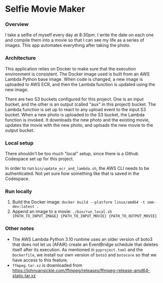 # Selfie Movie Maker

### Overview

I take a selfie of myself every day at 8:30pm. I write the date on each one and compile them into a movie so that I can see my life as a series of images. This app automates everything after taking the photo.

### Architecture

This application relies on Docker to make sure that the execution environment is consistent. The Docker image used is built from an AWS Lambda Python base image. When code is changed, a new image is uploaded to AWS ECR, and then the Lambda function is updated using the new image.

There are two S3 buckets configured for this project. One is an input bucket, and the other is an output (called "aux" in this project) bucket. The Lambda function is set up to react to any upload event to the input S3 bucket. When a new photo is uploaded to the S3 bucket, the Lambda function is invoked. It downloads the new photo and the existing movie, updates the movie with the new photo, and uploads the new movie to the output bucket.

### Local setup

There shouldn't be too much "local" setup, since there is a Github Codespace set up for this project.

In order to run `bin/update_ecr_and_lambda.sh`, the AWS CLI needs to be authenticated. Not yet sure how something like that is saved in the Codespace.

### Run locally

1. Build the Docker image: `docker build --platform linux/amd64 -t smm-dev:latest .`
2. Append an image to a movie: `./bin/run_local.sh {PATH_TO_INPUT_IMAGE} {PATH_TO_INPUT_MOVIE} {PATH_TO_OUTPUT_MOVIE}`

### Other notes

- The AWS Lambda Python 3.10 runtime uses an older version of boto3 that does not let us (AFAIK) create an EventBridge schedule that deletes itself after its execution. As mentioned in `pyproject.toml` and the `Dockerfile`, we install our own version of `boto3` and `botocore` so that we have access to this feature.
- `ffmpeg.tar.xz` is downloaded from https://johnvansickle.com/ffmpeg/releases/ffmpeg-release-amd64-static.tar.xz
